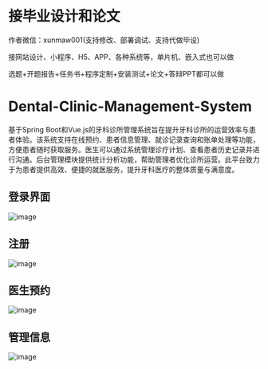 # 接毕业设计和论文
作者微信：xunmaw001(支持修改、部署调试、支持代做毕设)

接网站设计、小程序、H5、APP、各种系统等，单片机、嵌入式也可以做

选题+开题报告+任务书+程序定制+安装测试+论文+答辩PPT都可以做
# Dental-Clinic-Management-System
基于Spring Boot和Vue.js的牙科诊所管理系统旨在提升牙科诊所的运营效率与患者体验。该系统支持在线预约、患者信息管理、就诊记录查询和账单处理等功能，方便患者随时获取服务。医生可以通过系统管理诊疗计划、查看患者历史记录并进行沟通。后台管理模块提供统计分析功能，帮助管理者优化诊所运营。此平台致力于为患者提供高效、便捷的就医服务，提升牙科医疗的整体质量与满意度。
## 登录界面
![image](https://github.com/user-attachments/assets/7f4cc25f-5ca4-485a-8bc7-3dcd47b9abfa)
## 注册
![image](https://github.com/user-attachments/assets/86536599-a10c-459d-a7b6-56e238a43bd0)
## 医生预约
![image](https://github.com/user-attachments/assets/b69d110c-a14c-4127-b30b-4f8f5364bb5d)
## 管理信息
![image](https://github.com/user-attachments/assets/0fe542bb-cb06-40c9-82d3-84d375f15c71)
